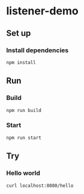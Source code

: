# listener-demo

## Set up

### Install dependencies

	npm install
	
## Run

### Build

	npm run build
	
### Start

	npm run start

## Try

### Hello world

	curl localhost:8080/hello

